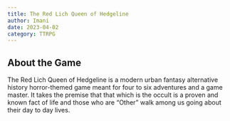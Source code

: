 ```yaml
---
title: The Red Lich Queen of Hedgeline
author: Imani
date: 2023-04-02
category: TTRPG
---
```


## About the Game
The Red Lich Queen of Hedgeline is a modern urban fantasy alternative history horror-themed game meant for four to six adventures and a game master. It takes the premise that that which is the occult is a proven and known fact of life and those who are “Other” walk among us going about their day to day lives.

<!-- ### Where to Buy 
### Genre 
### Status
### Updated -->